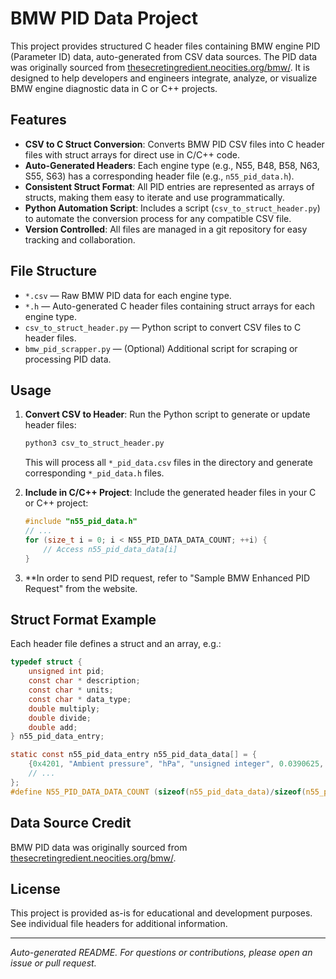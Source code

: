 # BMW PID Data Project

This project provides structured C header files containing BMW engine PID (Parameter ID) data, auto-generated from CSV data sources. The PID data was originally sourced from [thesecretingredient.neocities.org/bmw/](https://thesecretingredient.neocities.org/bmw/). It is designed to help developers and engineers integrate, analyze, or visualize BMW engine diagnostic data in C or C++ projects.

## Features
- **CSV to C Struct Conversion**: Converts BMW PID CSV files into C header files with struct arrays for direct use in C/C++ code.
- **Auto-Generated Headers**: Each engine type (e.g., N55, B48, B58, N63, S55, S63) has a corresponding header file (e.g., `n55_pid_data.h`).
- **Consistent Struct Format**: All PID entries are represented as arrays of structs, making them easy to iterate and use programmatically.
- **Python Automation Script**: Includes a script (`csv_to_struct_header.py`) to automate the conversion process for any compatible CSV file.
- **Version Controlled**: All files are managed in a git repository for easy tracking and collaboration.

## File Structure
- `*.csv` — Raw BMW PID data for each engine type.
- `*.h` — Auto-generated C header files containing struct arrays for each engine type.
- `csv_to_struct_header.py` — Python script to convert CSV files to C header files.
- `bmw_pid_scrapper.py` — (Optional) Additional script for scraping or processing PID data.

## Usage
1. **Convert CSV to Header**: Run the Python script to generate or update header files:
   ```sh
   python3 csv_to_struct_header.py
   ```
   This will process all `*_pid_data.csv` files in the directory and generate corresponding `*_pid_data.h` files.

2. **Include in C/C++ Project**: Include the generated header files in your C or C++ project:
   ```c
   #include "n55_pid_data.h"
   // ...
   for (size_t i = 0; i < N55_PID_DATA_DATA_COUNT; ++i) {
       // Access n55_pid_data_data[i]
   }
   ```
3. **In order to send PID request, refer to "Sample BMW Enhanced PID Request" from the website.

## Struct Format Example
Each header file defines a struct and an array, e.g.:
```c
typedef struct {
    unsigned int pid;
    const char * description;
    const char * units;
    const char * data_type;
    double multiply;
    double divide;
    double add;
} n55_pid_data_entry;

static const n55_pid_data_entry n55_pid_data_data[] = {
    {0x4201, "Ambient pressure", "hPa", "unsigned integer", 0.0390625, 1, 0},
    // ...
};
#define N55_PID_DATA_DATA_COUNT (sizeof(n55_pid_data_data)/sizeof(n55_pid_data_data[0]))
```

## Data Source Credit
BMW PID data was originally sourced from [thesecretingredient.neocities.org/bmw/](https://thesecretingredient.neocities.org/bmw/).

## License
This project is provided as-is for educational and development purposes. See individual file headers for additional information.

---
*Auto-generated README. For questions or contributions, please open an issue or pull request.*
